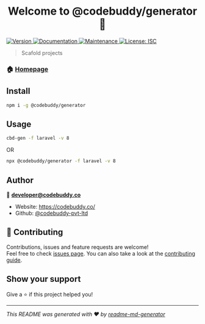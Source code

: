<h1 align="center">Welcome to @codebuddy/generator 👋</h1>
<p>
  <a href="https://www.npmjs.com/package/@codebuddy/generator" target="_blank">
    <img alt="Version" src="https://img.shields.io/npm/v/@codebuddy/generator.svg">
  </a>
  <a href="https://github.com/codebuddy-pvt-ltd/generator#readme" target="_blank">
    <img alt="Documentation" src="https://img.shields.io/badge/documentation-yes-brightgreen.svg" />
  </a>
  <a href="https://github.com/codebuddy-pvt-ltd/generator/graphs/commit-activity" target="_blank">
    <img alt="Maintenance" src="https://img.shields.io/badge/Maintained%3F-yes-green.svg" />
  </a>
  <a href="#" target="_blank">
    <img alt="License: ISC" src="https://img.shields.io/github/license/codebuddy-pvt-ltd/@codebuddy/generator" />
  </a>
</p>

> Scafold projects

### 🏠 [Homepage](https://github.com/codebuddy-pvt-ltd/generator#readme)

## Install

```sh
npm i -g @codebuddy/generator
```

## Usage

```sh
cbd-gen -f laravel -v 8
```

OR

```sh
npx @codebuddy/generator -f laravel -v 8
```

## Author

👤 **developer@codebuddy.co**

- Website: https://codebuddy.co/
- Github: [@codebuddy-pvt-ltd](https://github.com/codebuddy-pvt-ltd)

## 🤝 Contributing

Contributions, issues and feature requests are welcome!<br />Feel free to check [issues page](https://github.com/codebuddy-pvt-ltd/generator/issues). You can also take a look at the [contributing guide](https://github.com/codebuddy-pvt-ltd/generator/blob/master/CONTRIBUTING.md).

## Show your support

Give a ⭐️ if this project helped you!

---

_This README was generated with ❤️ by [readme-md-generator](https://github.com/kefranabg/readme-md-generator)_
